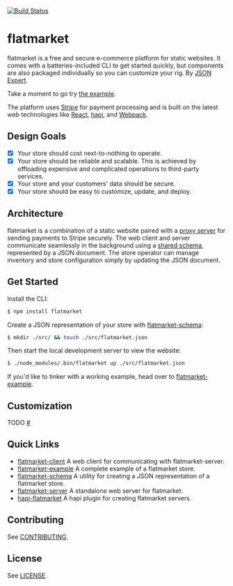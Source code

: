 [![Build Status](https://travis-ci.org/christophercliff/flatmarket.png?branch=master)](https://travis-ci.org/christophercliff/flatmarket)

# flatmarket

flatmarket is a free and secure e-commerce platform for static websites. It comes with a batteries-included CLI to get started quickly, but components are also packaged individually so you can customize your rig. By [JSON Expert](https://json.expert/).

Take a moment to go try [the example](#).

The platform uses [Stripe](https://stripe.com/) for payment processing and is built on the latest web technologies like [React](http://facebook.github.io/react/), [hapi](http://hapijs.com/), and [Webpack](http://webpack.github.io/).

## Design Goals

- [x] Your store should cost next-to-nothing to operate.
- [x] Your store should be reliable and scalable. This is achieved by offloading expensive and complicated operations to third-party services.
- [x] Your store and your customers' data should be secure.
- [x] Your store should be easy to customize, update, and deploy.

## Architecture

flatmarket is a combination of a static website paired with a [proxy server](https://github.com/christophercliff/flatmarket-server) for sending payments to Stripe securely. The web client and server communicate seamlessly in the background using a [shared schema](https://github.com/christophercliff/flatmarket-schema), represented by a JSON document. The store operator can manage inventory and store configuration simply by updating the JSON document.

## Get Started

Install the CLI:

```sh
$ npm install flatmarket
```

Create a JSON representation of your store with [flatmarket-schema](https://github.com/christophercliff/flatmarket-schema):

```sh
$ mkdir ./src/ && touch ./src/flatmarket.json
```

Then start the local development server to view the website:

```sh
$ ./node_modules/.bin/flatmarket up ./src/flatmarket.json
```

If you'd like to tinker with a working example, head over to [flatmarket-example](https://github.com/christophercliff/flatmarket-example).

## Customization

TODO [#](#)

## Quick Links

- [flatmarket-client](https://github.com/christophercliff/flatmarket-client) A web client for communicating with flatmarket-server.
- [flatmarket-example](https://github.com/christophercliff/flatmarket-example) A complete example of a flatmarket store.
- [flatmarket-schema](https://github.com/christophercliff/flatmarket-schema) A utility for creating a JSON representation of a flatmarket store.
- [flatmarket-server](https://github.com/christophercliff/flatmarket-server) A standalone web server for flatmarket.
- [hapi-flatmarket](https://github.com/christophercliff/hapi-flatmarket) A hapi plugin for creating flatmarket servers.

## Contributing

See [CONTRIBUTING](https://github.com/christophercliff/flatmarket/blob/master/CONTRIBUTING.md).

## License

See [LICENSE](https://github.com/christophercliff/flatmarket/blob/master/LICENSE.md).

